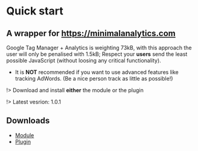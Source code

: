 # Quick start

## A wrapper for  https://minimalanalytics.com
Google Tag Manager + Analytics is weighting 73kB, with this approach the user will only be penalised with 1.5kB;
Respect your **users** send the least possible JavaScript (without loosing any critical functionality).
- It is **NOT** recommended if you want to use advanced features like tracking AdWords.
(Be a nice person track as little as possible!)

!> Download and install **either** the module or the plugin

!> Latest vesrion: 1.0.1

## Downloads

 - [Module](/pkgs/mod_perfectgridga_v1.0.1.zip ':ignore')
 - [Plugin](/pkgs/plg_perfectgridga_v1.0.1.zip ':ignore')


